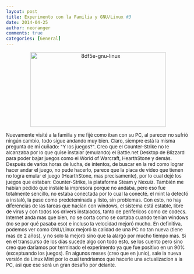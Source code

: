 ```yaml
---
layout: post
title: Experimento con la Familia y GNU/Linux #3
date: 2014-04-25
author: neoranger
comments: true
categories: [General]
---
```

<div class="separator" style="clear:both;text-align:center;"><img class="alignnone  wp-image-2026" src="https://blogneositelinux.files.wordpress.com/2016/10/8df5e-gnu-linux.jpg" alt="8df5e-gnu-linux" width="371" height="205" /></div>

<span style="font-size:small;">Nuevamente visité a la familia y me fijé como iban con su PC, al parecer no sufrió ningún cambio, todo sigue andando muy bien. Claro, siempre está la misma pregunta de mi cuñado: "Y los juegos?". Creo que el Counter-Strike no le alcanzaba por lo que quise instalar (emulando) el Battle.net Desktop de Blizzard para poder bajar juegos como el World of Warcraft, HearthStone y demás.</span>
<span style="font-size:small;">Después de varios horas de lucha, de intentos, de buscar en la red como lograr hacer andar el juego, no pude hacerlo, parece que la placa de video que tienen no logra emular el juego (HearthStone, mas precisamente), por lo cual dejé los juegos que estaban: Counter-Strike, la plataforma Steam y Nexuiz.</span>
<span style="font-size:small;">También me habían pedido que instale la impresora porque no andaba, pero eso fue totalmente sencillo, no estaba conectada por lo cual la conecté, el mint la detectó a instaló, la puse como predeteminada y listo, sin problemas.</span>
<span style="font-size:small;">
</span><span style="font-size:small;">Con esto, no hay diferencias de las tareas que hacían con windows, el sistema está estable, libre de virus y con todos los drivers instalados, tanto de perifericos como de codecs. Internet anda mas que bien, no se corta como se cortaba cuando tenían windows (no se por qué pasaba eso) e incluso la velocidad mejoró mucho.</span>
<span style="font-size:small;">
</span><span style="font-size:small;">En definitiva, podemos ver como GNU/Linux mejoró la calidad de una PC no tan nueva (tiene mas de 2 años), y no solo la mejoró sino que la alargó por mucho tiempo mas.</span>
<span style="font-size:small;">
</span><span style="font-size:small;">Si en el transcurso de los días sucede algo con todo esto, se los cuento pero sino creo que daríamos por terminado el experimento ya que fue positivo en un 90% (exceptuando los juegos). En algunos meses (creo que en junio), sale la nueva versión de Linux Mint por lo cual tendríamos que hacerle una actualizacion a la PC, asi que ese será un gran desafío por delante.</span>

